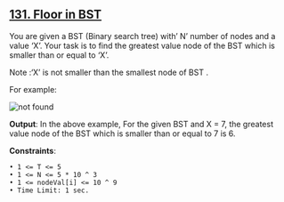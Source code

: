<h2><a href="https://www.codingninjas.com/studio/problems/floor-from-bst_920457?source=youtube&campaign=Striver_Tree_Videos&utm_source=youtube&utm_medium=affiliate&utm_campaign=Striver_Tree_Videos&leftPanelTabValue=PROBLEM">131. Floor in BST</a></h2>

You are given a BST (Binary search tree) with’ N’ number of nodes and a value ‘X’. Your task is to find the greatest value node of the BST which is smaller than or equal to ‘X’.

Note :‘X’ is not smaller than the smallest node of BST .

For example:

<img src="https://files.codingninjas.in/bst-11214.png" alt="not found">

**Output**: In the above example, For the given BST  and X = 7, the greatest value node of the BST  which is smaller than or equal to  7 is 6.

**Constraints**:

    • 1 <= T <= 5
    • 1 <= N <= 5 * 10 ^ 3
    • 1 <= nodeVal[i] <= 10 ^ 9
    • Time Limit: 1 sec.